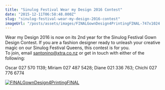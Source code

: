 ```yaml
---
title: "Sinulog Festival Wear my Design 2016 Contest"
date: "2015-12-11T06:58:48.000Z"
slug: "sinulog-festival-wear-my-design-2016-contest"
imageUrl: "/posts/assets/images/FINALGownDesign4PrintingFINAL-747x1024.jpg"
---
```


Wear my Design 2016 is now on its 2nd year for the Sinulog Festival Gown Design Contest. If you are a fashion designer ready to unleash your creative magic on our Sinulog Festival Queens, this contest is for you.  
To join, email santonino@xtra.co.nz or get in touch with either of the following:

Oscar 027 570 1139; Miriam 027 487 5428; Diane 021 336 763; Chichi 027 776 6774

[![FINALGownDesign4PrintingFINAL](https://i0.wp.com/santonino-nz.org/wp-content/uploads/2015/09/FINALGownDesign4PrintingFINAL-747x1024.jpg?resize=747%2C1024)](https://i0.wp.com/santonino-nz.org/wp-content/uploads/2015/09/FINALGownDesign4PrintingFINAL.jpg)